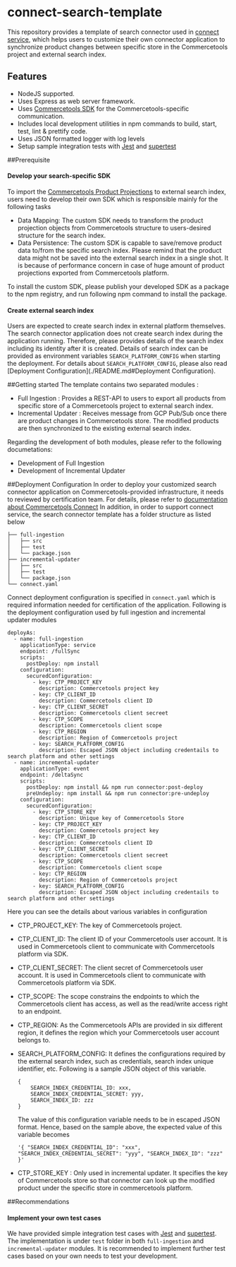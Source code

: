 # connect-search-template
This repository provides a template of search connector used in [connect service](https://github.com/commercetools/connect-services), which helps users to customize their own connector application to synchronize product changes between specific store in the Commercetools project and external search index.

## Features
- NodeJS supported.
- Uses Express as web server framework.
- Uses [Commercetools SDK](https://docs.commercetools.com/sdk/js-sdk-getting-started) for the Commercetools-specific communication.
- Includes local development utilities in npm commands to build, start, test, lint & prettify code.
- Uses JSON formatted logger with log levels
- Setup sample integration tests with [Jest](https://jestjs.io/) and [supertest](https://github.com/ladjs/supertest#readme)

##Prerequisite
#### Develop your search-specific SDK 
To import the [Commercetools Product Projections](https://docs.commercetools.com/api/projects/productProjections) to external search index, users need to develop their own SDK which is responsible mainly for the following tasks
- Data Mapping: The custom SDK needs to transform the product projection objects from Commercetools structure to users-desired structure for the search index.
- Data Persistence: The custom SDK is capable to save/remove product data to/from the specific search index. Please remind that the product data might not be saved into the external search index in a single shot. It is because of performance concern in case of huge amount of product projections exported from Commercetools platform.

To install the custom SDK, please publish your developed SDK as a package to the npm registry, and run following npm command to install the package.

#### Create external search index
Users are expected to create search index in external platform themselves. The search connector application does not create search index during the application running. Therefore, please provides details of the search index including its identity after it is created. Details of search index can be provided as environment variables `SEARCH_PLATFORM_CONFIG` when starting the deployment.
For details about `SEARCH_PLATFORM_CONFIG`, please also read [Deployment Configuration](./README.md#Deployment Configuration).
 
##Getting started
The template contains two separated modules :
- Full Ingestion : Provides a REST-API to users to export all products from specific store of a Commercetools project to external search index. 
- Incremental Updater : Receives message from GCP Pub/Sub once there are product changes in Commercetools store. The modified products are then synchronized to the existing external search index.

Regarding the development of both modules, please refer to the following documetations:
- Development of Full Ingestion
- Development of Incremental Updater

##Deployment Configuration
In order to deploy your customized search connector application on Commercetools-provided infrastructure, it needs to reviewed by certification team. For details, please refer to [documentation about Commercetools Connect](https://docs.commercetools.com/connect/concepts)
In addition, in order to support connect service, the search connector template has a folder structure as listed below
```
├── full-ingestion
│   ├── src
│   ├── test
│   └── package.json
├── incremental-updater
│   ├── src
│   ├── test
│   └── package.json
└── connect.yaml
```

Connect deployment configuration is specified in `connect.yaml` which is required information needed for certification of the application. Following is the deployment configuration used by full ingestion and incremental updater modules
```
deployAs:
  - name: full-ingestion
    applicationType: service
    endpoint: /fullSync
    scripts:
      postDeploy: npm install
    configuration:
      securedConfiguration:
        - key: CTP_PROJECT_KEY
          description: Commercetools project key
        - key: CTP_CLIENT_ID
          description: Commercetools client ID
        - key: CTP_CLIENT_SECRET
          description: Commercetools client secreet
        - key: CTP_SCOPE
          description: Commercetools client scope
        - key: CTP_REGION
          description: Region of Commercetools project
        - key: SEARCH_PLATFORM_CONFIG
          description: Escaped JSON object including credentails to search platform and other settings
  - name: incremental-updater
    applicationType: event
    endpoint: /deltaSync
    scripts:
      postDeploy: npm install && npm run connector:post-deploy
      preUndeploy: npm install && npm run connector:pre-undeploy
    configuration:
      securedConfiguration:
        - key: CTP_STORE_KEY
          description: Unique key of Commercetools Store
        - key: CTP_PROJECT_KEY
          description: Commercetools project key
        - key: CTP_CLIENT_ID
          description: Commercetools client ID
        - key: CTP_CLIENT_SECRET
          description: Commercetools client secreet
        - key: CTP_SCOPE
          description: Commercetools client scope
        - key: CTP_REGION
          description: Region of Commercetools project
        - key: SEARCH_PLATFORM_CONFIG
          description: Escaped JSON object including credentails to search platform and other settings
```

Here you can see the details about various variables in configuration
- CTP_PROJECT_KEY: The key of Commercetools project.
- CTP_CLIENT_ID: The client ID of your Commercetools user account. It is used in Commercetools client to communicate with Commercetools platform via SDK.
- CTP_CLIENT_SECRET: The client secret of Commercetools user account. It is used in Commercetools client to communicate with Commercetools platform via SDK.
- CTP_SCOPE: The scope constrains the endpoints to which the Commercetools client has access, as well as the read/write access right to an endpoint.
- CTP_REGION: As the Commercetools APIs are provided in six different region, it defines the region which your Commercetools user account belongs to.
- SEARCH_PLATFORM_CONFIG: It defines the configurations required by the external search index, such as credentials, search index unique identifier, etc.
  Following is a sample JSON object of this variable.
  
    ```
    {
        SEARCH_INDEX_CREDENTIAL_ID: xxx,
        SEARCH_INDEX_CREDENTIAL_SECRET: yyy,
        SEARCH_INDEX_ID: zzz
    }

    ```
  The value of this configuration variable needs to be in escaped JSON format. Hence, based on the sample above, the expected value of this variable becomes
  ```
  '{ "SEARCH_INDEX_CREDENTIAL_ID": "xxx", "SEARCH_INDEX_CREDENTIAL_SECRET": "yyy", "SEARCH_INDEX_ID": "zzz" }'
  ```
- CTP_STORE_KEY : Only used in incremental updater. It specifies the key of Commercetools store so that connector can look up the modified product under the specific store in commercetools platform.

##Recommendations
#### Implement your own test cases
We have provided simple integration test cases with [Jest](https://jestjs.io/) and [supertest](https://github.com/ladjs/supertest#readme). The implementation is under `test` folder in both `full-ingestion` and `incremental-updater` modules. It is recommended to implement further test cases based on your own needs to test your development. 
